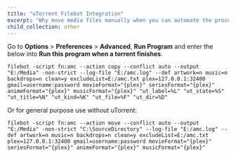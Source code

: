 ```yaml
---
title: "uTorrent Filebot Integration"
excerpt: "Why move media files manually when you can automate the process with Filebot?"
child_collection: other
---
```


Go to **Options** > **Preferences** > **Advanced**, **Run Program** and
enter the below into **Run this program when a torrent finishes**.

```plaintext
filebot -script fn:amc --action copy --conflict auto --output "E:/Media" -non-strict --log-file "E:/amc.log" --def artwork=n music=n backdrops=n clean=y excludeList=E:/amc.txt plex=127.0.0.1:32400 gmail=username:password movieFormat="{plex}" seriesFormat="{plex}" animeFormat="{plex}" musicFormat="{plex}" "ut_label=%L" "ut_state=%S" "ut_title=%N" "ut_kind=%K" "ut_file=%F" "ut_dir=%D"
```

Or for general purpose use without uTorrent:

```plaintext
filebot -script fn:amc --action move --conflict auto --output "E:/Media" -non-strict "C:\SourceDirectory" --log-file "E:/amc.log" --def artwork=n music=n backdrops=n clean=y excludeList=E:/amc.txt plex=127.0.0.1:32400 gmail=username:password movieFormat="{plex}" seriesFormat="{plex}" animeFormat="{plex}" musicFormat="{plex}"
```
